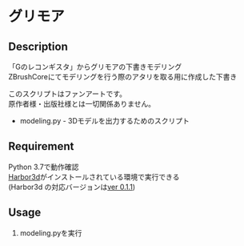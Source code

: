 グリモア
====

## Description

「Gのレコンギスタ」からグリモアの下書きモデリング  
ZBrushCoreにてモデリングを行う際のアタリを取る用に作成した下書き  

このスクリプトはファンアートです。  
原作者様・出版社様とは一切関係ありません。

* modeling.py - 3Dモデルを出力するためのスクリプト

## Requirement

Python 3.7で動作確認  
[Harbor3d](https://github.com/MarataUni/Harbor3d)がインストールされている環境で実行できる  
(Harbor3d の対応バージョンは[ver 0.1.1](https://github.com/MurataUni/Harbor3d/releases/tag/v_0_1_1))

## Usage

1. modeling.pyを実行
